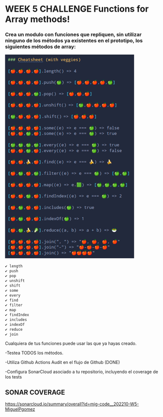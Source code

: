 # WEEK 5 CHALLENGE Functions for Array methods!

### Crea un modulo con funciones que repliquen, sin utilizar ninguno de los métodos ya existentes en el prototipo, los siguientes métodos de array:

![Imagen del proyecto](/assets/javascript_methods_v2.png)

    ✔️ length
    ✔️ push
    ✔️ pop
    ✔️ unshift
    ✔️ shift
    ✔️ some
    ✔️ every
    ✔️ find
    ✔️ filter
    ✔️ map
    ✔️ findIndex
    ✔️ includes
    ✔️ indexOf
    ✔️ reduce
    ✔️ join

Cualquiera de tus funciones puede usar las que ya hayas creado.

-Testea TODOS los métodos.

-Utiliza Github Actions Audit en el flujo de Github (DONE)

-Configura SonarCloud asociado a tu repositorio, incluyendo el coverage de los tests

## SONAR COVERAGE

https://sonarcloud.io/summary/overall?id=mig-code__202210-W5-MiguelPgomez
